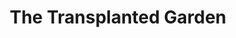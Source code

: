 ---
title: "The Transplanted Garden"
url: /wilmington/the-transplanted-garden/
shop: garden centre
---